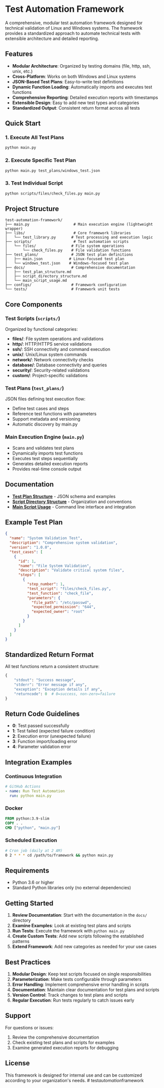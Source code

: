 # Test Automation Framework

A comprehensive, modular test automation framework designed for technical validation of Linux and Windows systems. The framework provides a standardized approach to automate technical tests with extensible architecture and detailed reporting.

## Features

- **Modular Architecture**: Organized by testing domains (file, http, ssh, unix, etc.)
- **Cross-Platform**: Works on both Windows and Linux systems
- **JSON-Based Test Plans**: Easy-to-write test definitions
- **Dynamic Function Loading**: Automatically imports and executes test functions
- **Comprehensive Reporting**: Detailed execution reports with timestamps
- **Extensible Design**: Easy to add new test types and categories
- **Standardized Output**: Consistent return format across all tests

## Quick Start

### 1. Execute All Test Plans

```bash
python main.py
```

### 2. Execute Specific Test Plan

```bash
python main.py test_plans/windows_test.json
```

### 3. Test Individual Script

```bash
python scripts/files/check_files.py main.py
```

## Project Structure

```
test-automation-framework/
├── main.py                    # Main execution engine (lightweight wrapper)
├── libs/                      # Core framework libraries
│   └── test_library.py       # Test processing and execution logic
├── scripts/                   # Test automation scripts
│   └── files/                # File system operations
│       └── check_files.py    # File validation functions
├── test_plans/               # JSON test plan definitions
│   ├── main.json            # Linux-focused test plan
│   └── windows_test.json    # Windows-focused test plan
├── docs/                     # Comprehensive documentation
│   ├── test_plan_structure.md
│   ├── script_directory_structure.md
│   └── main_script_usage.md
├── configs/                  # Framework configuration
└── tests/                    # Framework unit tests
```

## Core Components

### Test Scripts (`scripts/`)

Organized by functional categories:
- **files/**: File system operations and validations
- **http/**: HTTP/HTTPS service validations  
- **ssh/**: SSH connectivity and command execution
- **unix/**: Unix/Linux system commands
- **network/**: Network connectivity checks
- **database/**: Database connectivity and queries
- **security/**: Security-related validations
- **custom/**: Project-specific validations

### Test Plans (`test_plans/`)

JSON files defining test execution flow:
- Define test cases and steps
- Reference test functions with parameters
- Support metadata and versioning
- Automatic discovery by main.py

### Main Execution Engine (`main.py`)

- Scans and validates test plans
- Dynamically imports test functions
- Executes test steps sequentially
- Generates detailed execution reports
- Provides real-time console output

## Documentation

- **[Test Plan Structure](docs/test_plan_structure.md)** - JSON schema and examples
- **[Script Directory Structure](docs/script_directory_structure.md)** - Organization and conventions
- **[Main Script Usage](docs/main_script_usage.md)** - Command line interface and integration

## Example Test Plan

```json
{
  "name": "System Validation Test",
  "description": "Comprehensive system validation",
  "version": "1.0.0",
  "test_cases": [
    {
      "id": 1,
      "name": "File System Validation",
      "description": "Validate critical system files",
      "steps": [
        {
          "step_number": 1,
          "test_script": "files/check_files.py",
          "test_function": "check_file",
          "parameters": {
            "file_path": "/etc/passwd",
            "expected_permission": "644",
            "expected_owner": "root"
          }
        }
      ]
    }
  ]
}
```

## Standardized Return Format

All test functions return a consistent structure:

```python
{
    "stdout": "Success message",
    "stderr": "Error message if any",
    "exception": "Exception details if any",
    "returncode": 0  # 0=success, non-zero=failure
}
```

## Return Code Guidelines

- **0**: Test passed successfully
- **1**: Test failed (expected failure condition)
- **2**: Execution error (unexpected failure)
- **3**: Function import/loading error
- **4**: Parameter validation error

## Integration Examples

### Continuous Integration

```yaml
# GitHub Actions
- name: Run Test Automation
  run: python main.py
```

### Docker

```dockerfile
FROM python:3.9-slim
COPY . .
CMD ["python", "main.py"]
```

### Scheduled Execution

```bash
# Cron job (daily at 2 AM)
0 2 * * * cd /path/to/framework && python main.py
```

## Requirements

- Python 3.6 or higher
- Standard Python libraries only (no external dependencies)

## Getting Started

1. **Review Documentation**: Start with the documentation in the `docs/` directory
2. **Examine Examples**: Look at existing test plans and scripts
3. **Run Tests**: Execute the framework with `python main.py`
4. **Create Custom Tests**: Add new scripts following the established patterns
5. **Extend Framework**: Add new categories as needed for your use cases

## Best Practices

1. **Modular Design**: Keep test scripts focused on single responsibilities
2. **Parameterization**: Make tests configurable through parameters
3. **Error Handling**: Implement comprehensive error handling in scripts
4. **Documentation**: Maintain clear documentation for test plans and scripts
5. **Version Control**: Track changes to test plans and scripts
6. **Regular Execution**: Run tests regularly to catch issues early

## Support

For questions or issues:
1. Review the comprehensive documentation
2. Check existing test plans and scripts for examples
3. Examine generated execution reports for debugging

## License

This framework is designed for internal use and can be customized according to your organization's needs.
#   t e s t _ a u t o m a t i o n _ f r a m e w o r k  
 